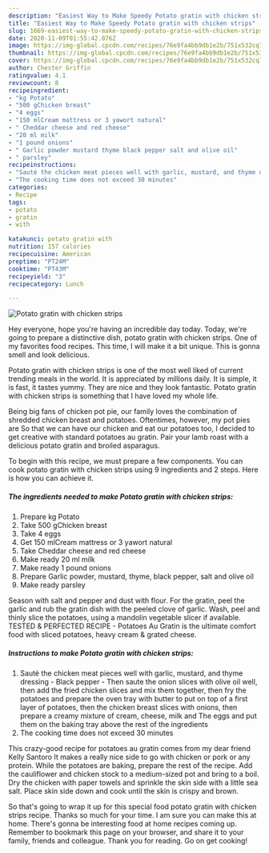 ```yaml
---
description: "Easiest Way to Make Speedy Potato gratin with chicken strips"
title: "Easiest Way to Make Speedy Potato gratin with chicken strips"
slug: 1669-easiest-way-to-make-speedy-potato-gratin-with-chicken-strips
date: 2020-11-09T01:55:42.076Z
image: https://img-global.cpcdn.com/recipes/76e9fa4bb9db1e2b/751x532cq70/potato-gratin-with-chicken-strips-recipe-main-photo.jpg
thumbnail: https://img-global.cpcdn.com/recipes/76e9fa4bb9db1e2b/751x532cq70/potato-gratin-with-chicken-strips-recipe-main-photo.jpg
cover: https://img-global.cpcdn.com/recipes/76e9fa4bb9db1e2b/751x532cq70/potato-gratin-with-chicken-strips-recipe-main-photo.jpg
author: Chester Griffin
ratingvalue: 4.1
reviewcount: 8
recipeingredient:
- "kg Potato"
- "500 gChicken breast"
- "4 eggs"
- "150 mlCream mattress or 3 yawort natural"
- " Cheddar cheese and red cheese"
- "20 ml milk"
- "1 pound onions"
- " Garlic powder mustard thyme black pepper salt and olive oil"
- " parsley"
recipeinstructions:
- "Sauté the chicken meat pieces well with garlic, mustard, and thyme dressing  Black pepper Then saute the onion slices with olive oil well, then add the fried chicken slices and mix them together, then fry the potatoes and prepare the oven tray with butter to put on top of a first layer of potatoes, then the chicken breast slices with onions, then prepare a creamy mixture of cream, cheese, milk and The eggs and put them on the baking tray above the rest of the ingredients"
- "The cooking time does not exceed 30 minutes"
categories:
- Recipe
tags:
- potato
- gratin
- with

katakunci: potato gratin with 
nutrition: 157 calories
recipecuisine: American
preptime: "PT24M"
cooktime: "PT43M"
recipeyield: "3"
recipecategory: Lunch

---
```



![Potato gratin with chicken strips](https://img-global.cpcdn.com/recipes/76e9fa4bb9db1e2b/751x532cq70/potato-gratin-with-chicken-strips-recipe-main-photo.jpg)

Hey everyone, hope you're having an incredible day today. Today, we're going to prepare a distinctive dish, potato gratin with chicken strips. One of my favorites food recipes. This time, I will make it a bit unique. This is gonna smell and look delicious.

Potato gratin with chicken strips is one of the most well liked of current trending meals in the world. It is appreciated by millions daily. It is simple, it is fast, it tastes yummy. They are nice and they look fantastic. Potato gratin with chicken strips is something that I have loved my whole life.

Being big fans of chicken pot pie, our family loves the combination of shredded chicken breast and potatoes. Oftentimes, however, my pot pies are So that we can have our chicken and eat our potatoes too, I decided to get creative with standard potatoes au gratin. Pair your lamb roast with a delicious potato gratin and broiled asparagus.


To begin with this recipe, we must prepare a few components. You can cook potato gratin with chicken strips using 9 ingredients and 2 steps. Here is how you can achieve it.

<!--inarticleads1-->

##### The ingredients needed to make Potato gratin with chicken strips:

1. Prepare kg Potato
1. Take 500 gChicken breast
1. Take 4 eggs
1. Get 150 mlCream mattress or 3 yawort natural
1. Take  Cheddar cheese and red cheese
1. Make ready 20 ml milk
1. Make ready 1 pound onions
1. Prepare  Garlic powder, mustard, thyme, black pepper, salt and olive oil
1. Make ready  parsley


Season with salt and pepper and dust with flour. For the gratin, peel the garlic and rub the gratin dish with the peeled clove of garlic. Wash, peel and thinly slice the potatoes, using a mandolin vegetable slicer if available. TESTED &amp; PERFECTED RECIPE - Potatoes Au Gratin is the ultimate comfort food with sliced potatoes, heavy cream &amp; grated cheese. 

<!--inarticleads2-->

##### Instructions to make Potato gratin with chicken strips:

1. Sauté the chicken meat pieces well with garlic, mustard, and thyme dressing -  Black pepper - Then saute the onion slices with olive oil well, then add the fried chicken slices and mix them together, then fry the potatoes and prepare the oven tray with butter to put on top of a first layer of potatoes, then the chicken breast slices with onions, then prepare a creamy mixture of cream, cheese, milk and The eggs and put them on the baking tray above the rest of the ingredients
1. The cooking time does not exceed 30 minutes


This crazy-good recipe for potatoes au gratin comes from my dear friend Kelly Santoro It makes a really nice side to go with chicken or pork or any protein. While the potatoes are baking, prepare the rest of the recipe. Add the cauliflower and chicken stock to a medium-sized pot and bring to a boil. Dry the chicken with paper towels and sprinkle the skin side with a little sea salt. Place skin side down and cook until the skin is crispy and brown. 

So that's going to wrap it up for this special food potato gratin with chicken strips recipe. Thanks so much for your time. I am sure you can make this at home. There's gonna be interesting food at home recipes coming up. Remember to bookmark this page on your browser, and share it to your family, friends and colleague. Thank you for reading. Go on get cooking!
